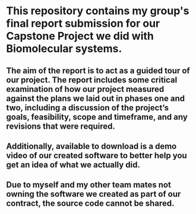 # This repository contains my group's final report submission for our Capstone Project we did with Biomolecular systems.
## The aim of the report is to act as a guided tour of our project. The report includes some critical examination of how our project measured against the plans we laid out in phases one and two, including a discussion of the project’s goals, feasibility, scope and timeframe, and any revisions that were required.

## Additionally, available to download is a demo video of our created software to better help you get an idea of what we actually did.
## Due to myself and my other team mates not owning the software we created as part of our contract, the source code cannot be shared. 

